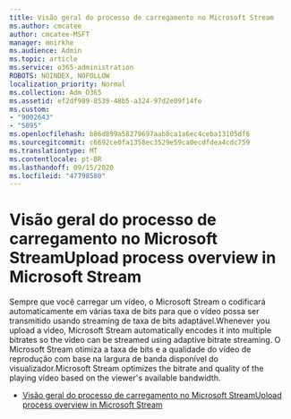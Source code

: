 ```yaml
---
title: Visão geral do processo de carregamento no Microsoft Stream
ms.author: cmcatee
author: cmcatee-MSFT
manager: mnirkhe
ms.audience: Admin
ms.topic: article
ms.service: o365-administration
ROBOTS: NOINDEX, NOFOLLOW
localization_priority: Normal
ms.collection: Adm_O365
ms.assetid: ef2df989-8539-48b5-a324-97d2e09f14fe
ms.custom:
- "9002643"
- "5095"
ms.openlocfilehash: b86d899a58279697aab8ca1a6ec4ceba13105df6
ms.sourcegitcommit: c6692ce0fa1358ec3529e59ca0ecdfdea4cdc759
ms.translationtype: MT
ms.contentlocale: pt-BR
ms.lasthandoff: 09/15/2020
ms.locfileid: "47798580"
---
```

# <a name="upload-process-overview-in-microsoft-stream"></a><span data-ttu-id="a11ab-102">Visão geral do processo de carregamento no Microsoft Stream</span><span class="sxs-lookup"><span data-stu-id="a11ab-102">Upload process overview in Microsoft Stream</span></span>

<span data-ttu-id="a11ab-103">Sempre que você carregar um vídeo, o Microsoft Stream o codificará automaticamente em várias taxa de bits para que o vídeo possa ser transmitido usando streaming de taxa de bits adaptável.</span><span class="sxs-lookup"><span data-stu-id="a11ab-103">Whenever you upload a video, Microsoft Stream automatically encodes it into multiple bitrates so the video can be streamed using adaptive bitrate streaming.</span></span> <span data-ttu-id="a11ab-104">O Microsoft Stream otimiza a taxa de bits e a qualidade do vídeo de reprodução com base na largura de banda disponível do visualizador.</span><span class="sxs-lookup"><span data-stu-id="a11ab-104">Microsoft Stream optimizes the bitrate and quality of the playing video based on the viewer's available bandwidth.</span></span>

- [<span data-ttu-id="a11ab-105">Visão geral do processo de carregamento no Microsoft Stream</span><span class="sxs-lookup"><span data-stu-id="a11ab-105">Upload process overview in Microsoft Stream</span></span>](https://docs.microsoft.com/stream/upload-process-overview)
